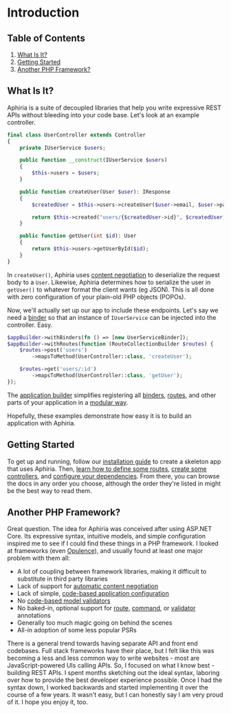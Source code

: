 <h1 id="doc-title">Introduction</h1>

<nav class="toc-nav" markdown="1">

<div class="toc-nav-contents" markdown="1">

<h2 id="table-of-contents">Table of Contents</h2>

1. [What Is It?](#what-is-it)
2. [Getting Started](#getting-started)
3. [Another PHP Framework?](#another-php-framework)

</div>

</nav>

<h2 id="what-is-it">What Is It?</h2>

Aphiria is a suite of decoupled libraries that help you write expressive REST APIs without bleeding into your code base.  Let's look at an example controller.

```php
final class UserController extends Controller
{
    private IUserService $users;

    public function __construct(IUserService $users)
    {
        $this->users = $users;
    }

    public function createUser(User $user): IResponse
    {
        $createdUser = $this->users->createUser($user->email, $user->password);

        return $this->created("users/{$createdUser->id}", $createdUser);
    }

    public function getUser(int $id): User
    {
        return $this->users->getUserById($id);
    }
}
```

In `createUser()`, Aphiria uses [content negotiation](content-negotiation.md) to deserialize the request body to a `User`.  Likewise, Aphiria determines how to serialize the user in `getUser()` to whatever format the client wants (eg JSON).  This is all done with zero configuration of your plain-old PHP objects (POPOs).

Now, we'll actually set up our app to include these endpoints.  Let's say we need a [binder](di-container.md#binders) so that an instance of `IUserService` can be injected into the controller.  Easy.

```php
$appBuilder->withBinders(fn () => [new UserServiceBinder]);
$appBuilder->withRoutes(function (RouteCollectionBuilder $routes) {
    $routes->post('users')
        ->mapsToMethod(UserController::class, 'createUser');

    $routes->get('users/:id')
        ->mapsToMethod(UserController::class, 'getUser');
});
```

The [application builder](configuration.md#application-builders) simplifies registering all [binders](configuration.md#component-binders), [routes](configuration.md#component-routes), and other parts of your application in a [modular way](configuration.md#modules).

Hopefully, these examples demonstrate how easy it is to build an application with Aphiria.

<h2 id="getting-started">Getting Started</h2>

To get up and running, follow our [installation guide](installation.md) to create a skeleton app that uses Aphiria.  Then, [learn how to define some routes](routing.md),  [create some controllers](controllers.md), and [configure your dependencies](di-container.md#binders).  From there, you can browse the docs in any order you choose, although the order they're listed in might be the best way to read them.

<h2 id="another-php-framework">Another PHP Framework?</h2>

Great question.  The idea for Aphiria was conceived after using ASP.NET Core.  Its expressive syntax, intuitive models, and simple configuration inspired me to see if I could find these things in a PHP framework.  I looked at frameworks (even <a href="https://www.opulencephp.com" target="_blank" title="Opulence">Opulence</a>), and usually found at least one major problem with them all:
 
* A lot of coupling between framework libraries, making it difficult to substitute in third party libraries
* Lack of support for [automatic content negotiation](content-negotiation.md)
* Lack of simple, [code-based application configuration](configuration.md#application-builders)
* No [code-based model validators](validation.md)
* No baked-in, optional support for [route](routing.md#route-annotations), [command](console.md#command-annotations), or [validator](validation.md#validation-annotations) annotations
* Generally too much magic going on behind the scenes
* All-in adoption of some less popular PSRs

There is a general trend towards having separate API and front end codebases.  Full stack frameworks have their place, but I felt like this was becoming a less and less common way to write websites - most are JavaScript-powered UIs calling APIs.  So, I focused on what I know best - building REST APIs.  I spent months sketching out the ideal syntax, laboring over how to provide the best developer experience possible.  Once I had the syntax down, I worked backwards and started implementing it over the course of a few years.  It wasn't easy, but I can honestly say I am very proud of it.  I hope you enjoy it, too.
